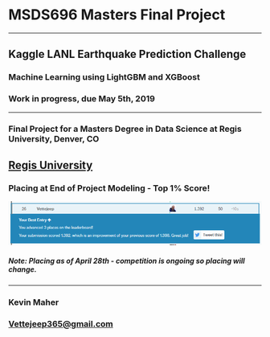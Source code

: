 # MSDS696 Masters Final Project
---  
## Kaggle LANL Earthquake Prediction Challenge
### Machine Learning using LightGBM and XGBoost
### Work in progress, due May 5th, 2019
---
### Final Project for a Masters Degree in Data Science at Regis University, Denver, CO  
[Regis University](https://www.regis.edu)  
---  
### Placing at End of Project Modeling - Top 1% Score!  
![Kaggle_Placing](img/Kaggle_Placing_28Apr.PNG)  
##### Note: Placing as of April 28th - competition is ongoing so placing will change.
---  
### Kevin Maher    
### Vettejeep365@gmail.com    
